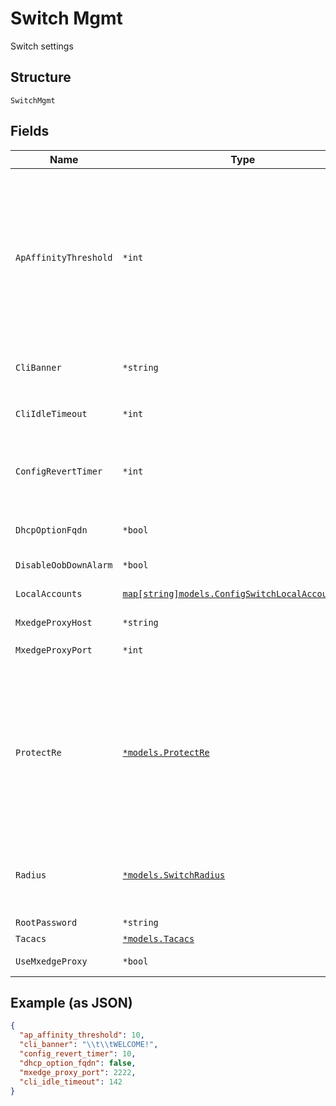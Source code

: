 
# Switch Mgmt

Switch settings

## Structure

`SwitchMgmt`

## Fields

| Name | Type | Tags | Description |
|  --- | --- | --- | --- |
| `ApAffinityThreshold` | `*int` | Optional | ap_affinity_threshold ap_affinity_threshold can be added as a field under site/setting. By default this value is set to 12. If the field is set in both site/setting and org/setting, the value from site/setting will be used.<br>**Default**: `10` |
| `CliBanner` | `*string` | Optional | Set Banners for switches. Allows markup formatting |
| `CliIdleTimeout` | `*int` | Optional | Sets timeout for switches<br>**Constraints**: `>= 1`, `<= 60` |
| `ConfigRevertTimer` | `*int` | Optional | the rollback timer for commit confirmed<br>**Default**: `10`<br>**Constraints**: `>= 1`, `<= 30` |
| `DhcpOptionFqdn` | `*bool` | Optional | Enable to provide the FQDN with DHCP option 81<br>**Default**: `false` |
| `DisableOobDownAlarm` | `*bool` | Optional | - |
| `LocalAccounts` | [`map[string]models.ConfigSwitchLocalAccountsUser`](../../doc/models/config-switch-local-accounts-user.md) | Optional | Property key is the user name. For Local user authentication |
| `MxedgeProxyHost` | `*string` | Optional | - |
| `MxedgeProxyPort` | `*int` | Optional | **Default**: `2222`<br>**Constraints**: `>= 1`, `<= 65535` |
| `ProtectRe` | [`*models.ProtectRe`](../../doc/models/protect-re.md) | Optional | restrict inbound-traffic to host<br>when enabled, all traffic that is not essential to our operation will be dropped<br>e.g. ntp / dns / traffic to mist will be allowed by default, if dhcpd is enabled, we'll make sure it works |
| `Radius` | [`*models.SwitchRadius`](../../doc/models/switch-radius.md) | Optional | by default, `radius_config` will be used. if a different one has to be used set `use_different_radius |
| `RootPassword` | `*string` | Optional | - |
| `Tacacs` | [`*models.Tacacs`](../../doc/models/tacacs.md) | Optional | - |
| `UseMxedgeProxy` | `*bool` | Optional | to use mxedge as proxy |

## Example (as JSON)

```json
{
  "ap_affinity_threshold": 10,
  "cli_banner": "\\t\\tWELCOME!",
  "config_revert_timer": 10,
  "dhcp_option_fqdn": false,
  "mxedge_proxy_port": 2222,
  "cli_idle_timeout": 142
}
```

